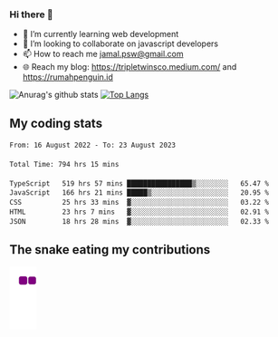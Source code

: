 ### Hi there 👋

<!--
**padepokanpenguin/padepokanpenguin** is a ✨ _special_ ✨ repository because its `README.md` (this file) appears on your GitHub profile.
-->

- 🌱 I’m currently learning  web development
- 👯 I’m looking to collaborate on javascript developers
- 📫 How to reach me jamal.psw@gmail.com
- 🌐 Reach my blog:
   https://tripletwinsco.medium.com/ and
   https://rumahpenguin.id

![Anurag's github stats](https://github-readme-stats.vercel.app/api?username=padepokanpenguin&count_private=true&disable_animations=false&show_icons=true&theme=default)
[![Top Langs](https://github-readme-stats.vercel.app/api/top-langs/?username=padepokanpenguin&theme=default&layout=compact)](https://github.com/padepokanpenguin)

## My coding stats

<!--START_SECTION:waka-->

```txt
From: 16 August 2022 - To: 23 August 2023

Total Time: 794 hrs 15 mins

TypeScript   519 hrs 57 mins ████████████████▒░░░░░░░░   65.47 %
JavaScript   166 hrs 21 mins █████▒░░░░░░░░░░░░░░░░░░░   20.95 %
CSS          25 hrs 33 mins  ▓░░░░░░░░░░░░░░░░░░░░░░░░   03.22 %
HTML         23 hrs 7 mins   ▓░░░░░░░░░░░░░░░░░░░░░░░░   02.91 %
JSON         18 hrs 28 mins  ▓░░░░░░░░░░░░░░░░░░░░░░░░   02.33 %
```

<!--END_SECTION:waka-->


## The snake eating my contributions
![snake gif](https://github.com/padepokanpenguin/padepokanpenguin/blob/output/github-contribution-grid-snake.gif)

